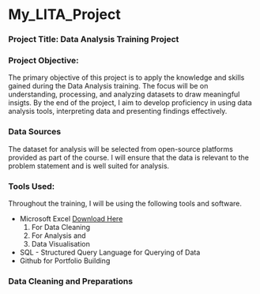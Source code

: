 # My_LITA_Project

### Project Title: Data Analysis Training Project

### Project Objective: 
The primary objective of this project is to apply the knowledge and skills gained during the Data Analysis training. The focus will be on understanding, processing, and analyzing datasets to draw meaningful insigts. By the end of the project, I aim to develop proficiency in using data analysis tools, interpreting data and presenting findings effectively.

### Data Sources
The dataset for analysis will be selected from open-source platforms provided as part of the course. I will ensure that the data is relevant to the problem statement and is well suited for analysis.

### Tools Used:
Throughout the training, I will be using the following tools and software.

- Microsoft Excel [Download Here](https://www.microsoft.com)
    1. For Data Cleaning
    2. For Analysis and
    3. Data Visualisation
- SQL - Structured Query Language for Querying of Data
- Github for Portfolio Building

### Data Cleaning and Preparations
